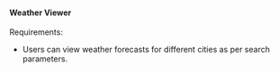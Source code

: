 #### Weather Viewer

Requirements:
- Users can view weather forecasts for different cities as per search parameters.